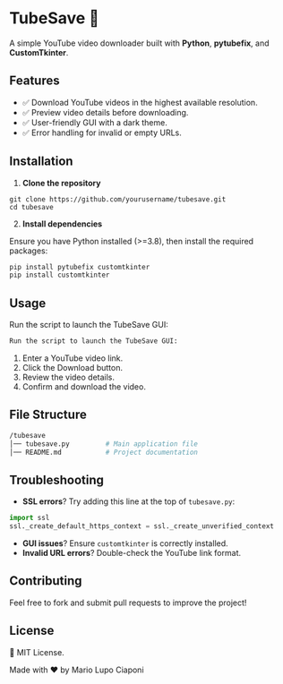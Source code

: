 # TubeSave 🎥

A simple YouTube video downloader built with **Python**, **pytubefix**, and **CustomTkinter**.

## Features
- ✅ Download YouTube videos in the highest available resolution.
- ✅ Preview video details before downloading.
- ✅ User-friendly GUI with a dark theme.
- ✅ Error handling for invalid or empty URLs.

## Installation

1. **Clone the repository**
   
```bashUsage
git clone https://github.com/yourusername/tubesave.git
cd tubesave
```

2. **Install dependencies**

Ensure you have Python installed (>=3.8), then install the required packages:

```bash
pip install pytubefix customtkinter
pip install customtkinter
```

## Usage

Run the script to launch the TubeSave GUI:

```bash
Run the script to launch the TubeSave GUI:
```

1. Enter a YouTube video link.
2. Click the Download button.
3. Review the video details.
4. Confirm and download the video.

## File Structure

```bash
/tubesave
│── tubesave.py         # Main application file
│── README.md           # Project documentation
```

## Troubleshooting

- **SSL errors**? Try adding this line at the top of `tubesave.py`:
```python
import ssl
ssl._create_default_https_context = ssl._create_unverified_context
```

- **GUI issues**? Ensure `customtkinter` is correctly installed.
- **Invalid URL errors**? Double-check the YouTube link format.

## Contributing

Feel free to fork and submit pull requests to improve the project!

## License

📝 MIT License.

Made with ❤️ by Mario Lupo Ciaponi
